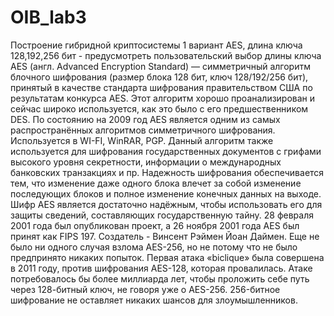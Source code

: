 # OIB_lab3
Построение гибридной криптосистемы
1 вариант
AES, длина ключа 128,192,256 бит - предусмотреть пользовательский выбор длины ключа
AES (англ. Advanced Encryption Standard) — симметричный алгоритм блочного шифрования (размер блока 128 бит, ключ 128/192/256 бит), принятый в качестве стандарта шифрования правительством США по результатам конкурса AES. Этот алгоритм хорошо проанализирован и сейчас широко используется, как это было с его предшественником DES.
По состоянию на 2009 год AES является одним из самых распространённых алгоритмов симметричного шифрования. Используется в WI-FI, WinRAR, PGP. Данный алгоритм также используется для шифрования государственных документов с грифами высокого уровня секретности, информации о международных банковских транзакциях и пр.
Надежность шифрования обеспечивается тем, что изменение даже одного блока влечет за собой изменение последующих блоков и полное изменение конечных данных на выходе.
Шифр AES является достаточно надёжным, чтобы использовать его для защиты сведений, составляющих государственную тайну.
28 февраля 2001 года был опубликован проект, а 26 ноября 2001 года AES был принят как FIPS 197. Создатель - Винсент Рэймен Йоан Даймен.
Еще не было ни одного случая взлома AES-256, но не потому что не было предпринято никаких попыток. Первая атака «biclique» была совершена в 2011 году, против шифрования AES-128, которая провалилась. Атаке потребовалось бы более миллиарда лет, чтобы проложить себе путь через 128-битный ключ, не говоря уже о AES-256. 256-битное шифрование не оставляет никаких шансов для злоумышленников.
